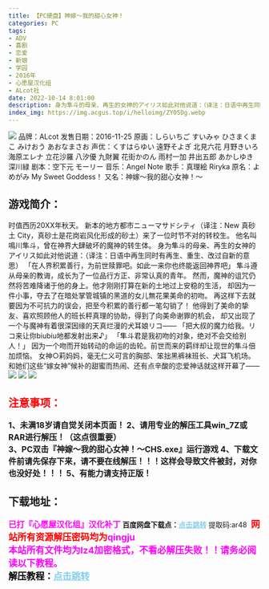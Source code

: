 ```yaml
---
title: 【PC硬盘】神嫁～我的甜心女神！
categories: PC
tags:
- ADV
- 喜剧
- 恋爱
- 新娘
- 学园
- 2016年
- 心愿屋汉化组
- ALcot社
date: 2022-10-14 8:01:00
description: 身为隼斗的母亲、再生的女神的アイリス如此对他说道：（译注：日语中再生同时有再生、重生、改过自新的意思）「在人界积累善行，为前世赎罪吧。如此一来你也终能返回神界吧」隼斗遵从母亲的教诲，成长为了一位品行方正、非常认真的青年。
index_img: https://img.acgus.top/i/helloimg/ZY05Dg.webp
---
```

![](https://img.acgus.top/i/helloimg/ZY05Dg.webp)
品牌：ALcot
发售日期：2016-11-25
原画：しらいちご すいみゃ ひさまくまこ みけおう あおなまさお
声优：くすはらゆい 遠野そよぎ 北見六花 月野きいろ 海原エレナ 立花沙羅 八汐優 九財翼 花街かのん 雨村一加 井出五郎 あかしゆき 深川緑
剧本：空下元 モーリー
音乐：Angel Note
歌手：真理絵 Riryka
原名：よめがみ My Sweet Goddess！
又名：神嫁～我的甜心女神！～

## 游戏简介：
时值西历20XX年秋天。
新本的地方都市ニューマサドシティ（译注：New 真砂土 City，真砂土是花岗岩风化形成的砂土）来了一位时节不对的转校生。
他名叫鳴川隼斗，曾在神界大肆破坏的魔神的转生体。
身为隼斗的母亲、再生的女神的アイリス如此对他说道：（译注：日语中再生同时有再生、重生、改过自新的意思）
「在人界积累善行，为前世赎罪吧。如此一来你也终能返回神界吧」
隼斗遵从母亲的教诲，成长为了一位品行方正、非常认真的青年。
然而，魔神的诅咒仍然将苦难降诸于他的身上。他才刚刚打算在新的土地过上安稳的生活，
却因为一件小事，夺去了在暗处掌管城镇的黑道的女儿無花果美命的初吻。
再这样下去就要因为不可抗力的误会，把至今积累的善行都一笔勾销了！
他得到了美命的挚友、喜欢照顾他人的班长秤真理的协助，得到了向美命谢罪的机会，
却又出现了一个与魔神有着很深因缘的天真烂漫的犬耳娘リコ——
「把大叔的魔力给我。リコ来让你biubiu地都发射出来♪」
「隼斗君是我初吻的对象，绝对不会交给别人！」
因为一个吻而开始转动的命运的齿轮。前世而来的羁绊却让现世的隼斗倍加烦恼。
女神○莉妈妈，毫无仁义可言的胸部、笨拙黑裤袜班长、犬耳飞机场。
和她们这些“嫁女神”候补的甜蜜而热闹、还有点辛酸的恋爱神话就这样开幕了——
![](https://img.acgus.top/i/helloimg/ZY0CGM.webp)
![](https://img.acgus.top/i/helloimg/ZY0GAP.webp)
![](https://img.acgus.top/i/helloimg/ZYwybX.webp)






## <font color=#FF0000 >注意事项：</font>
<font size=3><b>1、未满18岁请自觉关闭本页面！
2、请用专业的解压工具win_7Z或RAR进行解压！（这点很重要）  
3、PC双击『神嫁～我的甜心女神！～CHS.exe』运行游戏
4、下载文件前请先保存下来，请不要在线解压！！！这样会导致文件被封，对你也没好处！！！
5、有能力请支持正版！</b></font>

## 下载地址：
<font color=#FF00FF size=3>**已打『心愿屋汉化组』汉化补丁**</font>
<b>百度网盘下载点：</b><a href="https://pan.baidu.com/s/1TdNXiaJP8FAiVPYeM9HlDw?pwd=ar48" style="color: #87CEEB;"><b>点击跳转</b></a> 提取码:ar48
<a style="padding: 0" href="https://post.qingju.org/AD/"><img style="max-width:100%" src="https://img.acgus.top/i/2024/07/478f689b8021d8d499ab43d21acf137a.gif" alt=""></a>
<b><font color=#FF0000 size=4>网站所有资源解压密码均为</b></font><b><font color=#FF00FF size=4>qingju</font><font color=#FF0000 ></font></b><br><b><font color=#FF00FF size=4>本站所有文件均为lz4加密格式，不看必解压失败！！请务必阅读以下教程。</b></font><br><b><font color=#000 size=4>解压教程：</b><a href="https://post.qingju.org/tutorial/000/" style="color: #87CEEB;"><b>点击跳转</b></a>